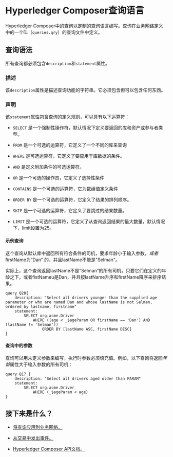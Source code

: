 # Hyperledger Composer查询语言

Hyperledger Composer中的查询以定制的查询语言编写。查询在业务网络定义中的一个叫（`queries.qry`）的查询文件中定义。

## 查询语法

所有查询都必须包含`description`和`statement`属性。

### 描述

该`description`属性是描述查询功能的字符串。它必须包含但可以包含任何东西。

### 声明

该`statement`属性包含查询的定义规则，可以具有以下运算符：

- `SELECT` 是一个强制性操作符，默认情况下定义要返回的库和资产或参与者类型。

- `FROM` 是一个可选的运算符，它定义了一个不同的库来查询

- `WHERE` 是可选运算符，它定义了要应用于库数据的条件。

- `AND` 是定义附加条件的可选运算符。

- `OR` 是一个可选的操作员，它定义了选择性条件

- `CONTAINS` 是一个可选的运算符，它为数组值定义条件

- `ORDER BY` 是一个可选的运算符，它定义了结果的排列顺序。

- `SKIP` 是一个可选的运算符，它定义了要跳过的结果数量。

- `LIMIT` 是一个可选的运算符，它定义了从查询返回结果的最大数量，默认情况下，limit设置为25。

#### 示例查询

这个查询从默认库中返回所有符合条件的司机，要求年龄小于输入参数，*或者* firstName为“Dan” 的，并且lastName不能是"Selman"。

实际上，这个查询返回lastName不是“Selman”的所有司机，只要它们在定义的年龄之下，或者fistNameu是Dan，并且按lastName升序和firstName降序来排序结果。
```
query Q20{
    description: "Select all drivers younger than the supplied age parameter or who are named Dan and whose lastName is not Selman, ordered by lastname, firstname"
    statement:
        SELECT org.acme.Driver
            WHERE ((age < _$ageParam OR firstName == 'Dan') AND (lastName != 'Selman'))
                ORDER BY [lastName ASC, firstName DESC]
}
```

#### 查询中的参数

查询可以用未定义参数来编写，执行时参数必须填充值。例如，以下查询将返回*年龄*属性大于输入参数的所有司机：
```
query Q17 {
    description: "Select all drivers aged older than PARAM"
    statement:
        SELECT org.acme.Driver
            WHERE (_$ageParam < age)
}
```

## 接下来是什么？

- [将查询应用到业务网络。](business-network_query.md)

- [从交易中发出事件。](business-network_publishing-events.md)

- [Hyperledger Composer API文档。](api/api-doc-index.md)

